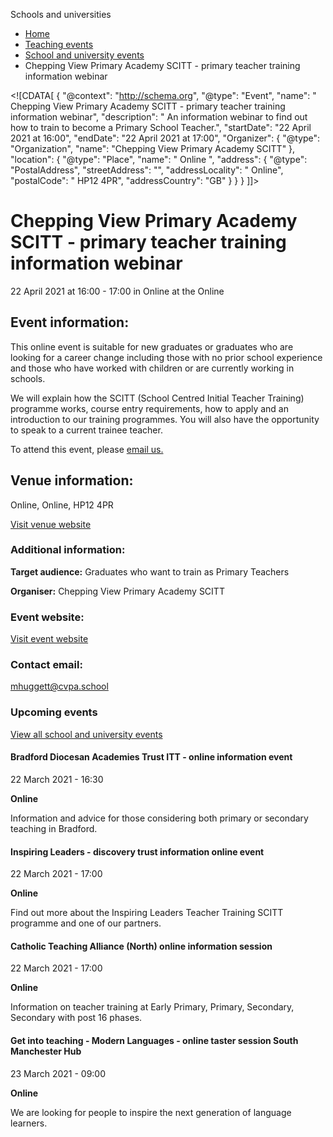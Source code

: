 Schools and universities

*   [Home](/)
*   [Teaching events](/teaching-events)
*   [School and university events](/teaching-events/training-provider-events)
*   Chepping View Primary Academy SCITT - primary teacher training information webinar

<!\[CDATA\[ { "@context": "http://schema.org", "@type": "Event", "name": " Chepping View Primary Academy SCITT - primary teacher training information webinar", "description": " An information webinar to find out how to train to become a Primary School Teacher.", "startDate": "22 April 2021 at 16:00", "endDate": "22 April 2021 at 17:00", "Organizer": { "@type": "Organization", "name": "Chepping View Primary Academy SCITT" }, "location": { "@type": "Place", "name": " Online ", "address": { "@type": "PostalAddress", "streetAddress": "", "addressLocality": " Online", "postalCode": " HP12 4PR", "addressCountry": "GB" } } } \]\]>

Chepping View Primary Academy SCITT - primary teacher training information webinar
==================================================================================

22 April 2021 at 16:00 - 17:00 in Online at the Online

Event information:
------------------

This online event is suitable for new graduates or graduates who are looking for a career change including those with no prior school experience and those who have worked with children or are currently working in schools.

We will explain how the SCITT (School Centred Initial Teacher Training) programme works, course entry requirements, how to apply and an introduction to our training programmes. You will also have the opportunity to speak to a current trainee teacher.

To attend this event, please [email us.](mailto:kharrison@cvpa.school)

Venue information:
------------------

Online, Online, HP12 4PR

[Visit venue website](https://www.cheppingviewscitt.com/ "Online")

### Additional information:

**Target audience:** Graduates who want to train as Primary Teachers

**Organiser:** Chepping View Primary Academy SCITT

### Event website:

[Visit event website](https://www.cheppingviewscitt.com/)

### Contact email:

[mhuggett@cvpa.school](mailto:mhuggett@cvpa.school)

### Upcoming events

[View all school and university events](/teaching-events/training-provider-events)

[](/teaching-events/training-provider-events/210322-bradford-diocesan-academies-trust-itt-online-information-event)

#### Bradford Diocesan Academies Trust ITT - online information event

22 March 2021 - 16:30

**Online**

Information and advice for those considering both primary or secondary teaching in Bradford.

[](/teaching-events/training-provider-events/210322-inspiring-leaders-discovery-trust-information-online-event)

#### Inspiring Leaders - discovery trust information online event

22 March 2021 - 17:00

**Online**

Find out more about the Inspiring Leaders Teacher Training SCITT programme and one of our partners.

[](/teaching-events/training-provider-events/210322-catholic-teaching-alliance-north-online-information-session)

#### Catholic Teaching Alliance (North) online information session

22 March 2021 - 17:00

**Online**

Information on teacher training at Early Primary, Primary, Secondary, Secondary with post 16 phases.

[](/teaching-events/training-provider-events/210323-get-into-teaching-modern-languages-online-taster-session-south-manchester-hub)

#### Get into teaching - Modern Languages - online taster session South Manchester Hub

23 March 2021 - 09:00

**Online**

We are looking for people to inspire the next generation of language learners.